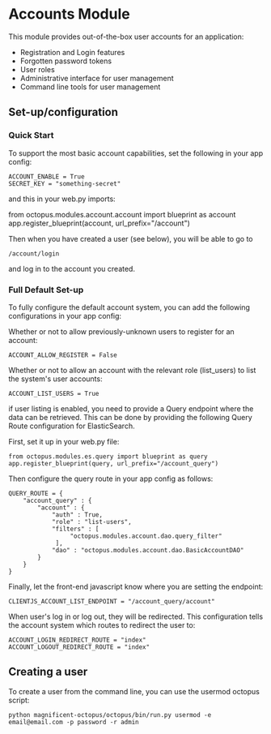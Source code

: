 # Accounts Module

This module provides out-of-the-box user accounts for an application:

* Registration and Login features
* Forgotten password tokens
* User roles
* Administrative interface for user management
* Command line tools for user management

## Set-up/configuration

### Quick Start

To support the most basic account capabilities, set the following in your app config:

    ACCOUNT_ENABLE = True
    SECRET_KEY = "something-secret"

and this in your web.py imports:

from octopus.modules.account.account import blueprint as account
app.register_blueprint(account, url_prefix="/account")

Then when you have created a user (see below), you will be able to go to 

    /account/login
    
and log in to the account you created.

### Full Default Set-up

To fully configure the default account system, you can add the following configurations in your app config:

Whether or not to allow previously-unknown users to register for an account:

    ACCOUNT_ALLOW_REGISTER = False

Whether or not to allow an account with the relevant role (list_users) to list the system's user accounts:

    ACCOUNT_LIST_USERS = True

if user listing is enabled, you need to provide a Query endpoint where the data can be retrieved.  This can be 
done by providing the following Query Route configuration for ElasticSearch.

First, set it up in your web.py file:

    from octopus.modules.es.query import blueprint as query
    app.register_blueprint(query, url_prefix="/account_query")

Then configure the query route in your app config as follows:

    QUERY_ROUTE = {
        "account_query" : {
            "account" : {
                "auth" : True,
                "role" : "list-users",
                "filters" : [
                     "octopus.modules.account.dao.query_filter"
                 ],
                "dao" : "octopus.modules.account.dao.BasicAccountDAO"
            }
        }
    }

Finally, let the front-end javascript know where you are setting the endpoint:

    CLIENTJS_ACCOUNT_LIST_ENDPOINT = "/account_query/account"

When user's log in or log out, they will be redirected.  This configuration tells the account system which routes
to redirect the user to:

    ACCOUNT_LOGIN_REDIRECT_ROUTE = "index"
    ACCOUNT_LOGOUT_REDIRECT_ROUTE = "index"


## Creating a user

To create a user from the command line, you can use the usermod octopus script:

    python magnificent-octopus/octopus/bin/run.py usermod -e email@email.com -p password -r admin
    
